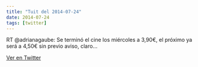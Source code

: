 ```yaml
---
title: "Tuit del 2014-07-24"
date: 2014-07-24
tags: [twitter]
---
```


RT @adrianagaube: Se terminó el cine los miércoles a 3,90€, el próximo ya será a 4,50€ sin previo aviso, claro…



[Ver en Twitter](https://twitter.com/i/web/status/492256357866012672)
